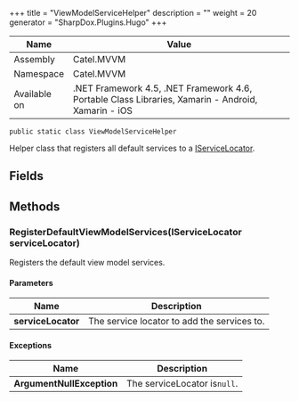

+++
title = "ViewModelServiceHelper" 
description = ""
weight = 20
generator = "SharpDox.Plugins.Hugo"
+++

Name|Value
---|---
Assembly|Catel.MVVM
Namespace|Catel.MVVM
Available on|.NET Framework 4.5, .NET Framework 4.6, Portable Class Libraries, Xamarin - Android, Xamarin - iOS

```
public static class ViewModelServiceHelper
```

Helper class that registers all default services to a [IServiceLocator](#).

## Fields

## Methods

### RegisterDefaultViewModelServices(IServiceLocator serviceLocator)

Registers the default view model services.

#### Parameters

Name|Description
---|---
**serviceLocator**|The service locator to add the services to.

#### Exceptions

Name|Description
---|---
**ArgumentNullException**|The serviceLocator is`null`.

